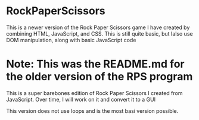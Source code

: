 # RockPaperScissors
This is a newer version of the Rock Paper Scissors game I have created by combining HTML, JavaScript, and CSS. This is still quite basic, but Ialso use DOM manipulation, along with basic JavaScript code


# Note: This was the README.md for the older version of the RPS program
This is a super barebones edition of Rock Paper Scissors I created from JavaScript. Over time, I will work on it and convert it to a GUI

This version does not use loops and is the most basi version possible.